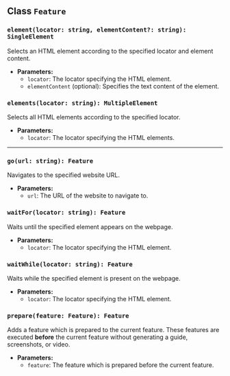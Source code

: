 ## Class `Feature`

### `element(locator: string, elementContent?: string): SingleElement`

Selects an HTML element according to the specified locator and element content.

- **Parameters:**
  - `locator`: The locator specifying the HTML element.
  - `elementContent` (optional): Specifies the text content of the element.

### `elements(locator: string): MultipleElement`

Selects all HTML elements according to the specified locator.

- **Parameters:**
  - `locator`: The locator specifying the HTML elements.

---

### `go(url: string): Feature`

Navigates to the specified website URL.

- **Parameters:**
  - `url`: The URL of the website to navigate to.

### `waitFor(locator: string): Feature`

Waits until the specified element appears on the webpage.

- **Parameters:**
  - `locator`: The locator specifying the HTML element.

### `waitWhile(locator: string): Feature`

Waits while the specified element is present on the webpage.

- **Parameters:**
  - `locator`: The locator specifying the HTML element.

### `prepare(feature: Feature): Feature`

Adds a feature which is prepared to the current feature. These features are executed **before** the current feature without generating a guide, screenshots, or video.

- **Parameters:**
  - `feature`: The feature which is prepared before the current feature.
